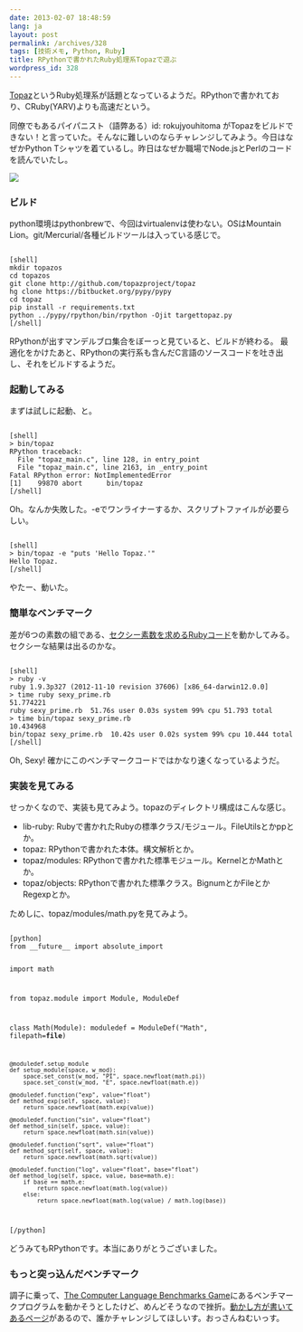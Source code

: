 ```yaml
---
date: 2013-02-07 18:48:59
lang: ja
layout: post
permalink: /archives/328
tags: [技術メモ, Python, Ruby]
title: RPythonで書かれたRuby処理系Topazで遊ぶ
wordpress_id: 328
---
```

<a href="http://docs.topazruby.com/en/latest/blog/announcing-topaz/">Topaz</a>というRuby処理系が話題となっているようだ。RPythonで書かれており、CRuby(YARV)よりも高速だという。

同僚でもあるパイパニスト（語弊ある）id: rokujyouhitoma がTopazをビルドできない！と言っていた。そんなに難しいのならチャレンジしてみよう。今日はなぜかPython Tシャツを着ているし。昨日はなぜか職場でNode.jsとPerlのコードを読んでいたし。

<p>
<img src="https://farm9.staticflickr.com/8233/8453063085_775391e53b.jpg">
</p>

<h3>ビルド</h3>

python環境はpythonbrewで、今回はvirtualenvは使わない。OSはMountain Lion。git/Mercurial/各種ビルドツールは入っている感じで。

<code>
[shell]
mkdir topazos
cd topazos
git clone http://github.com/topazproject/topaz
hg clone https://bitbucket.org/pypy/pypy
cd topaz
pip install -r requirements.txt
python ../pypy/rpython/bin/rpython -Ojit targettopaz.py
[/shell]
</code>

RPythonが出すマンデルブロ集合をぼーっと見ていると、ビルドが終わる。
最適化をかけたあと、RPythonの実行系も含んだC言語のソースコードを吐き出し、それをビルドするようだ。

<h3>起動してみる</h3>

まずは試しに起動、と。

<code>
[shell]
> bin/topaz
RPython traceback:
  File "topaz_main.c", line 128, in entry_point
  File "topaz_main.c", line 2163, in _entry_point
Fatal RPython error: NotImplementedError
[1]    99870 abort      bin/topaz
[/shell]
</code>

Oh。なんか失敗した。-eでワンライナーするか、スクリプトファイルが必要らしい。

<code>
[shell]
> bin/topaz -e "puts 'Hello Topaz.'"
Hello Topaz.
[/shell]
</code>

やたー、動いた。

<h3>簡単なベンチマーク</h3>

差が6つの素数の組である、<a href="https://gist.github.com/havenwood/4724778">セクシー素数を求めるRubyコード</a>を動かしてみる。セクシーな結果は出るのかな。

<code>
[shell]
> ruby -v
ruby 1.9.3p327 (2012-11-10 revision 37606) [x86_64-darwin12.0.0]
> time ruby sexy_prime.rb
51.774221
ruby sexy_prime.rb  51.76s user 0.03s system 99% cpu 51.793 total
> time bin/topaz sexy_prime.rb
10.434968
bin/topaz sexy_prime.rb  10.42s user 0.02s system 99% cpu 10.444 total
[/shell]
</code>

Oh, Sexy! 確かにこのベンチマークコードではかなり速くなっているようだ。

<h3>実装を見てみる</h3>

せっかくなので、実装も見てみよう。topazのディレクトリ構成はこんな感じ。

<ul>
<li>lib-ruby: Rubyで書かれたRubyの標準クラス/モジュール。FileUtilsとかppとか。</li>
<li>topaz: RPythonで書かれた本体。構文解析とか。</li>
<li>topaz/modules: RPythonで書かれた標準モジュール。KernelとかMathとか。</li>
<li>topaz/objects: RPythonで書かれた標準クラス。BignumとかFileとかRegexpとか。</li>
</ul>

ためしに、topaz/modules/math.pyを見てみよう。

<code>
[python]
from __future__ import absolute_import

import math

from topaz.module import Module, ModuleDef


class Math(Module):
    moduledef = ModuleDef("Math", filepath=__file__)

    @moduledef.setup_module
    def setup_module(space, w_mod):
        space.set_const(w_mod, "PI", space.newfloat(math.pi))
        space.set_const(w_mod, "E", space.newfloat(math.e))

    @moduledef.function("exp", value="float")
    def method_exp(self, space, value):
        return space.newfloat(math.exp(value))

    @moduledef.function("sin", value="float")
    def method_sin(self, space, value):
        return space.newfloat(math.sin(value))

    @moduledef.function("sqrt", value="float")
    def method_sqrt(self, space, value):
        return space.newfloat(math.sqrt(value))

    @moduledef.function("log", value="float", base="float")
    def method_log(self, space, value, base=math.e):
        if base == math.e:
            return space.newfloat(math.log(value))
        else:
            return space.newfloat(math.log(value) / math.log(base))
[/python]
</code>

どうみてもRPythonです。本当にありがとうございました。

<h3>もっと突っ込んだベンチマーク</h3>

調子に乗って、<a href="http://benchmarksgame.alioth.debian.org/">The Computer Language Benchmarks Game</a>にあるベンチマークプログラムを動かそうとしたけど、めんどそうなので挫折。<a href="http://benchmarksgame.alioth.debian.org/play.php">動かし方が書いてあるページ</a>があるので、誰かチャレンジしてほしいす。おっさんねむいっす。

